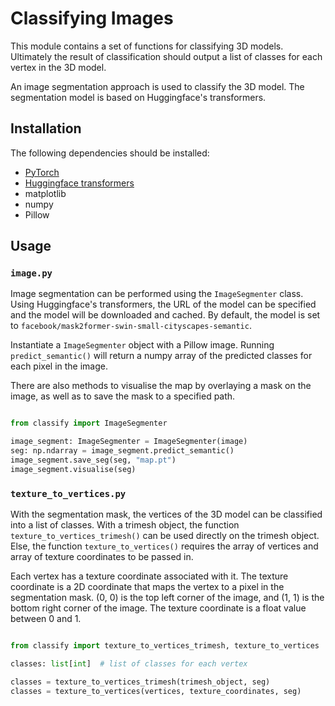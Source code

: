 # Classifying Images

This module contains a set of functions for classifying 3D models. Ultimately the result of classification should output a list of classes for each vertex in the 3D model.

An image segmentation approach is used to classify the 3D model. The segmentation model is based on Huggingface's transformers.

## Installation

The following dependencies should be installed:

-   [PyTorch](https://pytorch.org/)
-   [Huggingface transformers](https://github.com/huggingface/transformers)
-   matplotlib
-   numpy
-   Pillow

## Usage

### `image.py`

Image segmentation can be performed using the `ImageSegmenter` class. Using Huggingface's transformers, the URL of the model can be specified and the model will be downloaded and cached. By default, the model is set to `facebook/mask2former-swin-small-cityscapes-semantic`.

Instantiate a `ImageSegmenter` object with a Pillow image. Running `predict_semantic()` will return a numpy array of the predicted classes for each pixel in the image.

There are also methods to visualise the map by overlaying a mask on the image, as well as to save the mask to a specified path.

```python

from classify import ImageSegmenter

image_segment: ImageSegmenter = ImageSegmenter(image)
seg: np.ndarray = image_segment.predict_semantic()
image_segment.save_seg(seg, "map.pt")
image_segment.visualise(seg)

```

### `texture_to_vertices.py`

With the segmentation mask, the vertices of the 3D model can be classified into a list of classes. With a trimesh object, the function `texture_to_vertices_trimesh()` can be used directly on the trimesh object. Else, the function `texture_to_vertices()` requires the array of vertices and array of texture coordinates to be passed in.

Each vertex has a texture coordinate associated with it. The texture coordinate is a 2D coordinate that maps the vertex to a pixel in the segmentation mask. (0, 0) is the top left corner of the image, and (1, 1) is the bottom right corner of the image. The texture coordinate is a float value between 0 and 1.

```python

from classify import texture_to_vertices_trimesh, texture_to_vertices

classes: list[int]  # list of classes for each vertex

classes = texture_to_vertices_trimesh(trimesh_object, seg)
classes = texture_to_vertices(vertices, texture_coordinates, seg)

```
